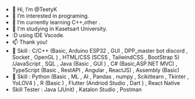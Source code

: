 - 👋 Hi, I’m @TeetyK
- 👀 I’m interested in programing.
- 🌱 I’m currently learning C++,other .
- 💞️ I'm studying in Kasetsart University.
- :D  using IDE Vscode.
- 📫 Thank you!
- 💙 Skill : C/C++ (Basic, Arduino ESP32 , GUI , DPP_master bot discord , Socket , OpenGL ) , HTML/CSS (SCSS , TailwindCSS , BootStrap 5) /JavaScript , SQL , Java (Basic , GUI ) , C# (Basic,ASP.NET MVC) , TypeScript (Basic , RestAPI , Angular , ReactJS) , Assembly (Basic)
- 💚 Skill : Python (Basic , ML , AI , Pandas , numpy , Scikitlearn , Tkinter , YoLOV4 ) , R (Basic ) , Flutter (Andriod Studio , Dart ) , React Native
- Skill Tester : Java (JUnit) , Katalon Studio , Postman


<!---
TeetyK/TeetyK is a ✨ special ✨ repository because its `README.md` (this file) appears on your GitHub profile.
You can click the Preview link to take a look at your changes.
--->
